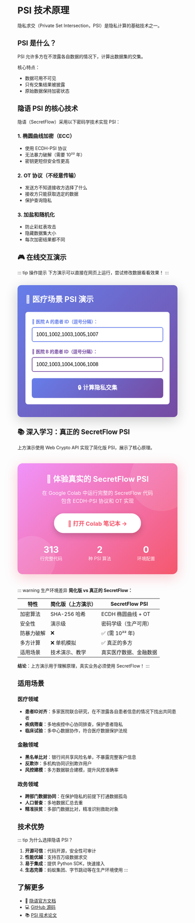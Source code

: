 # PSI 技术原理

隐私求交（Private Set Intersection，PSI）是隐私计算的基础技术之一。

## PSI 是什么？

PSI 允许多方在不泄露各自数据的情况下，计算出数据集的交集。

核心特点：
- 数据可用不可见
- 只有交集结果被披露
- 原始数据保持加密状态

## 隐语 PSI 的核心技术

隐语（SecretFlow）采用以下密码学技术实现 PSI：

### 1. 椭圆曲线加密（ECC）
- 使用 ECDH-PSI 协议
- 无法暴力破解（需要 10²² 年）
- 密钥更短但安全性更高

### 2. OT 协议（不经意传输）
- 发送方不知道接收方选择了什么
- 接收方只能获取选定的数据
- 保护查询隐私

### 3. 加盐和随机化
- 防止彩虹表攻击
- 隐藏数据集大小
- 每次加密结果都不同

## 🎮 在线交互演示

::: tip 操作提示
下方演示可以直接在网页上运行，尝试修改数据看看效果！
:::

<div id="psi-demo" style="padding: 25px; background: linear-gradient(135deg, #667eea 0%, #764ba2 100%); border-radius: 12px; margin: 30px 0; box-shadow: 0 10px 40px rgba(0,0,0,0.2);">
  <h3 style="color: white; margin-top: 0; font-size: 24px;">🏥 医疗场景 PSI 演示</h3>
  <div style="background: white; padding: 20px; border-radius: 8px; margin: 15px 0;">
    <div style="margin-bottom: 20px;">
      <label style="display: block; font-weight: bold; margin-bottom: 8px; color: #667eea;">🏥 医院 A 的患者 ID（逗号分隔）：</label>
      <input type="text" id="hospital-a" value="1001,1002,1003,1005,1007" style="width: 100%; padding: 12px; font-size: 16px; border: 2px solid #667eea; border-radius: 6px; box-sizing: border-box;" />
    </div>
    <div style="margin-bottom: 20px;">
      <label style="display: block; font-weight: bold; margin-bottom: 8px; color: #764ba2;">🏥 医院 B 的患者 ID（逗号分隔）：</label>
      <input type="text" id="hospital-b" value="1002,1003,1004,1006,1008" style="width: 100%; padding: 12px; font-size: 16px; border: 2px solid #764ba2; border-radius: 6px; box-sizing: border-box;" />
    </div>
    <button onclick="runPSI()" style="width: 100%; background: linear-gradient(135deg, #667eea 0%, #764ba2 100%); color: white; border: none; padding: 15px 30px; font-size: 18px; font-weight: bold; border-radius: 8px; cursor: pointer; transition: transform 0.2s, box-shadow 0.2s;">🔒 计算隐私交集</button>
  </div>
  <div id="psi-result" style="display:none; background: white; padding: 20px; border-radius: 8px; margin-top: 15px; animation: fadeIn 0.5s;">
    <h4 style="color: #667eea; margin-top: 0; font-size: 20px;">✅ PSI 计算完成</h4>
    <div id="intersection-result" style="padding: 15px; background: #f0f4ff; border-left: 4px solid #667eea; margin: 15px 0; border-radius: 4px; font-size: 16px; color: #333;"></div>
    <div id="count-result" style="padding: 15px; background: #f0f4ff; border-left: 4px solid #764ba2; margin: 15px 0; border-radius: 4px; font-size: 16px; color: #333;"></div>
    <div style="padding: 20px; background: #fff8e1; border-left: 5px solid #ff9800; border-radius: 8px; font-size: 16px; color: #333; line-height: 1.8;">
      <strong style="font-size: 17px; color: #e65100;">🔒 隐私保护说明：</strong><br />
      <div style="margin-top: 10px;">
      • 医院 A 不知道医院 B 的完整患者列表<br />
      • 医院 B 不知道医院 A 的完整患者列表<br />
      • 双方只知道交集结果<br />
      • 数据在加密状态下计算
      </div>
    </div>
    <div id="hash-details" style="margin-top: 15px; padding: 20px; background: #e8f5e9; border-radius: 8px; border-left: 5px solid #4caf50;">
      <strong style="font-size: 17px; color: #2e7d32;">🔐 加密过程（SHA-256 哈希）：</strong>
      <div id="hash-content" style="margin-top: 15px; font-size: 15px; color: #333; line-height: 1.8; font-family: 'Courier New', Consolas, monospace; max-height: 300px; overflow-y: auto;"></div>
    </div>
  </div>
</div>

<script>
if (typeof window !== 'undefined') {
  // SHA-256 哈希函数
  async function sha256(message) {
    const msgBuffer = new TextEncoder().encode(message);
    const hashBuffer = await crypto.subtle.digest('SHA-256', msgBuffer);
    const hashArray = Array.from(new Uint8Array(hashBuffer));
    return hashArray.map(b => b.toString(16).padStart(2, '0')).join('');
  }

  // 运行 PSI（挂载到全局）
  window.runPSI = async function() {
    const button = event.target;
    button.textContent = '⏳ 计算中...';
    button.disabled = true;
    
    // 获取输入
    const hospitalAInput = document.getElementById('hospital-a').value;
    const hospitalBInput = document.getElementById('hospital-b').value;
    const hospitalA = hospitalAInput.split(',').map(x => x.trim()).filter(x => x);
    const hospitalB = hospitalBInput.split(',').map(x => x.trim()).filter(x => x);
    
    // 模拟加密过程（显示哈希）
    const hashedA = await Promise.all(hospitalA.map(id => sha256(id)));
    const hashedB = await Promise.all(hospitalB.map(id => sha256(id)));
    
    // 计算交集
    const intersection = [];
    const hashMap = new Map();
    for (let i = 0; i < hospitalA.length; i++) {
      hashMap.set(hashedA[i], hospitalA[i]);
    }
    for (let i = 0; i < hospitalB.length; i++) {
      if (hashMap.has(hashedB[i])) {
        intersection.push(hospitalB[i]);
      }
    }
    
    // 显示结果
    document.getElementById('intersection-result').innerHTML = 
      `<strong style="color: #667eea;">共同患者 ID：</strong><span style="font-size: 20px; font-weight: bold; color: #764ba2;">[${intersection.join(', ')}]</span>`;
    document.getElementById('count-result').innerHTML = 
      `<strong style="color: #764ba2;">共同患者数量：</strong><span style="font-size: 20px; font-weight: bold; color: #667eea;">${intersection.length}</span>`;
    
    // 显示加密细节
    let hashDetails = '<div style="color: #2e7d32; font-weight: bold; margin-bottom: 12px; font-size: 16px;">📋 医院 A 的哈希值：</div>';
    hospitalA.slice(0, 3).forEach((id, i) => {
      hashDetails += `<div style="margin: 8px 0; padding: 8px; background: #f1f8f4; border-radius: 4px; color: #333; font-size: 14px;">
        <span style="color: #1976d2; font-weight: bold;">${id}</span> 
        <span style="color: #666;">→</span> 
        <span style="color: #388e3c; font-family: monospace;">${hashedA[i].substring(0, 24)}...</span>
      </div>`;
    });
    
    hashDetails += '<div style="color: #2e7d32; font-weight: bold; margin-top: 20px; margin-bottom: 12px; font-size: 16px;">📋 医院 B 的哈希值：</div>';
    hospitalB.slice(0, 3).forEach((id, i) => {
      hashDetails += `<div style="margin: 8px 0; padding: 8px; background: #f1f8f4; border-radius: 4px; color: #333; font-size: 14px;">
        <span style="color: #1976d2; font-weight: bold;">${id}</span> 
        <span style="color: #666;">→</span> 
        <span style="color: #388e3c; font-family: monospace;">${hashedB[i].substring(0, 24)}...</span>
      </div>`;
    });
    document.getElementById('hash-content').innerHTML = hashDetails;
    document.getElementById('psi-result').style.display = 'block';
    
    // 恢复按钮
    button.textContent = '🔒 计算隐私交集';
    button.disabled = false;
  }

  // 按钮悬停效果
  document.addEventListener('DOMContentLoaded', function() {
    const button = document.querySelector('#psi-demo button');
    if (button) {
      button.addEventListener('mouseover', function() {
        this.style.transform = 'translateY(-2px)';
        this.style.boxShadow = '0 5px 20px rgba(102, 126, 234, 0.4)';
      });
      button.addEventListener('mouseout', function() {
        this.style.transform = 'translateY(0)';
        this.style.boxShadow = 'none';
      });
    }
  });
}
</script>

<style>
@keyframes fadeIn {
  from { opacity: 0; transform: translateY(-10px); }
  to { opacity: 1; transform: translateY(0); }
}
</style>

## 📚 深入学习：真正的 SecretFlow PSI

上方演示使用 Web Crypto API 实现了简化版 PSI，展示了核心原理。

<div style="background: linear-gradient(135deg, #f093fb 0%, #f5576c 100%); border-radius: 16px; padding: 30px; margin: 40px 0; box-shadow: 0 10px 40px rgba(245, 87, 108, 0.3); position: relative; overflow: hidden;">
  <div style="position: absolute; top: -50px; right: -50px; width: 200px; height: 200px; background: rgba(255,255,255,0.1); border-radius: 50%;"></div>
  <div style="position: absolute; bottom: -30px; left: -30px; width: 150px; height: 150px; background: rgba(255,255,255,0.1); border-radius: 50%;"></div>
  <div style="position: relative; z-index: 1;">
    <h3 style="color: white; margin-top: 0; font-size: 24px; text-align: center; margin-bottom: 15px;">🚀 体验真实的 SecretFlow PSI</h3>
    <p style="color: rgba(255,255,255,0.95); text-align: center; font-size: 16px; margin-bottom: 25px; line-height: 1.6;">在 Google Colab 中运行完整的 SecretFlow 代码<br />包含 ECDH-PSI 协议和 OT 实现</p>
    <div style="text-align: center;">
      <a href="https://colab.research.google.com/drive/18VPyyAQOlCIQkgvESY97wOYM23oPwLi6?usp=sharing" target="_blank" style="display: inline-block; background: white; color: #f5576c; padding: 15px 40px; border-radius: 50px; font-weight: bold; font-size: 18px; text-decoration: none; box-shadow: 0 8px 20px rgba(0,0,0,0.2); transition: all 0.3s ease; border: 3px solid white;" onmouseover="this.style.transform='translateY(-3px) scale(1.05)'; this.style.boxShadow='0 12px 30px rgba(0,0,0,0.3)';" onmouseout="this.style.transform='translateY(0) scale(1)'; this.style.boxShadow='0 8px 20px rgba(0,0,0,0.2)';">
        📒 打开 Colab 笔记本 →
      </a>
    </div>
    <div style="margin-top: 25px; display: flex; justify-content: space-around; flex-wrap: wrap;">
      <div style="text-align: center; color: white; margin: 10px;">
        <div style="font-size: 28px; font-weight: bold;">313</div>
        <div style="font-size: 14px; opacity: 0.9;">行完整代码</div>
      </div>
      <div style="text-align: center; color: white; margin: 10px;">
        <div style="font-size: 28px; font-weight: bold;">2</div>
        <div style="font-size: 14px; opacity: 0.9;">种 PSI 算法</div>
      </div>
      <div style="text-align: center; color: white; margin: 10px;">
        <div style="font-size: 28px; font-weight: bold;">0</div>
        <div style="font-size: 14px; opacity: 0.9;">环境配置</div>
      </div>
    </div>
  </div>
</div>

::: warning 生产环境差异
**简化版 vs 真正的 SecretFlow：**

| 特性 | 简化版（上方演示） | SecretFlow PSI |
|------|------------------|----------------|
| 加密算法 | SHA-256 哈希 | ECDH 椭圆曲线 + OT |
| 安全性 | 演示级 | 密码学级（生产可用） |
| 防暴力破解 | ❌ | ✅ (需 10²² 年) |
| 多方计算 | ❌ 单机模拟 | ✅ 真正的多方 |
| 适用场景 | 技术演示、教学 | 真实医疗数据、金融数据 |

**结论**：上方演示用于理解原理，真实业务必须使用 SecretFlow！
:::

## 适用场景

### 医疗领域
- **患者ID对齐**：多家医院联合研究，在不泄露各自患者信息的情况下找出共同患者
- **疾病筛查**：多地疾控中心协同排查，保护患者隐私
- **临床试验**：多中心数据协作，符合医疗数据保护法规

### 金融领域
- **黑名单比对**：银行间共享风险名单，不暴露完整客户信息
- **反欺诈**：多机构协同识别欺诈用户
- **风控建模**：多方数据联合建模，提升风控准确率

### 政务领域
- **跨部门数据协同**：在保护隐私的前提下打通数据孤岛
- **人口普查**：多地数据汇总去重
- **精准扶贫**：多部门数据比对，精准识别救助对象

## 技术优势

::: tip 为什么选择隐语 PSI？
1. **开源可信**：代码开源，安全性可审计
2. **性能优越**：支持百万级数据求交
3. **易于集成**：提供 Python SDK，快速接入
4. **生态完善**：蚂蚁集团、字节跳动等在生产环境使用
:::

## 了解更多

- 📖 [隐语官方文档](https://www.secretflow.org.cn)
- 💻 [GitHub 源码](https://github.com/secretflow/secretflow)
- 📚 [PSI 技术论文](https://www.secretflow.org.cn/docs/secretflow/latest/zh-CN/tutorial/psi)

